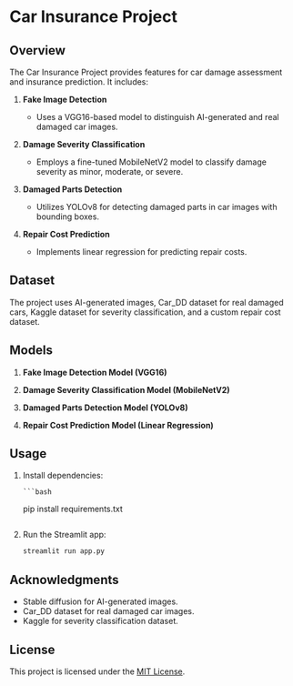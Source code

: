 # Car Insurance Project

## Overview

The Car Insurance Project provides features for car damage assessment and insurance prediction. It includes:

1. **Fake Image Detection**
    - Uses a VGG16-based model to distinguish AI-generated and real damaged car images.

2. **Damage Severity Classification**
    - Employs a fine-tuned MobileNetV2 model to classify damage severity as minor, moderate, or severe.

3. **Damaged Parts Detection**
    - Utilizes YOLOv8 for detecting damaged parts in car images with bounding boxes.

4. **Repair Cost Prediction**
    - Implements linear regression for predicting repair costs.

## Dataset

The project uses AI-generated images, Car_DD dataset for real damaged cars, Kaggle dataset for severity classification, and a custom repair cost dataset.

## Models

1. **Fake Image Detection Model (VGG16)**

2. **Damage Severity Classification Model (MobileNetV2)**

3. **Damaged Parts Detection Model (YOLOv8)**

4. **Repair Cost Prediction Model (Linear Regression)**

## Usage

1. Install dependencies:

       ```bash
    pip install requirements.txt
    ```
2. Run the Streamlit app:

    ```bash
    streamlit run app.py
    ```

## Acknowledgments

- Stable diffusion for AI-generated images.
- Car_DD dataset for real damaged car images.
- Kaggle for severity classification dataset.

## License

This project is licensed under the [MIT License](LICENSE).
